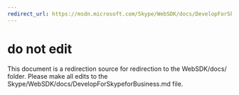 ```yaml
---
redirect_url: https://msdn.microsoft.com/Skype/WebSDK/docs/DevelopForSkypeforBusiness
---
```

# do not edit
This document is a redirection source for redirection to the WebSDK/docs/ folder. Please make all edits to the Skype/WebSDK/docs/DevelopForSkypeforBusiness.md file.

